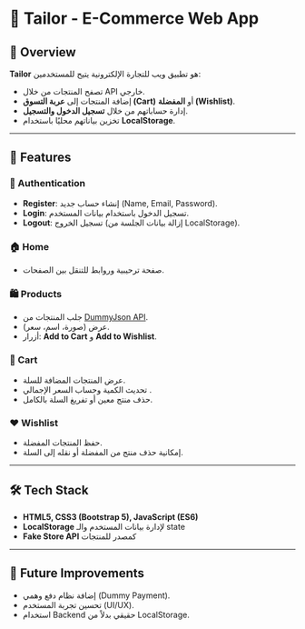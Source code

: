 # 🛒 Tailor - E-Commerce Web App

## 📌 Overview

**Tailor** هو تطبيق ويب للتجارة الإلكترونية يتيح للمستخدمين: 

* تصفح المنتجات من خلال API خارجي.
* إضافة المنتجات إلى **عربة التسوق (Cart)** أو **المفضلة (Wishlist)**.
* إدارة حساباتهم من خلال **تسجيل الدخول والتسجيل**.
* تخزين بياناتهم محليًا باستخدام **LocalStorage**.

---

## 🚀 Features

### 👤 Authentication

* **Register**: إنشاء حساب جديد (Name, Email, Password).
* **Login**: تسجيل الدخول باستخدام بيانات المستخدم.
* **Logout**: تسجيل الخروج (إزالة بيانات الجلسة من LocalStorage).

### 🏠 Home

* صفحة ترحيبية وروابط للتنقل بين الصفحات.

### 🛍️ Products

* جلب المنتجات من [DummyJson API](https://dummyjson.com/docs/products).
* عرض (صورة، اسم، سعر).
* أزرار: **Add to Cart** و **Add to Wishlist**.

### 🛒 Cart

* عرض المنتجات المضافة للسلة.
* تحديث الكمية وحساب السعر الإجمالي .
* حذف منتج معين أو تفريغ السلة بالكامل.

### ❤️ Wishlist

* حفظ المنتجات المفضلة.
* إمكانية حذف منتج من المفضلة أو نقله إلى السلة.

---

## 🛠️ Tech Stack

* **HTML5, CSS3 (Bootstrap 5), JavaScript (ES6)**
* **LocalStorage** لإدارة بيانات المستخدم والـ state
* **Fake Store API** كمصدر للمنتجات

---

## 🔮 Future Improvements

* إضافة نظام دفع وهمي (Dummy Payment).
* تحسين تجربة المستخدم (UI/UX).
* استخدام Backend حقيقي بدلاً من LocalStorage.
